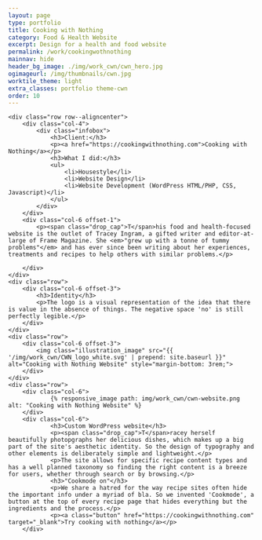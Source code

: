 ```yaml
---
layout: page
type: portfolio
title: Cooking with Nothing
category: Food & Health Website
excerpt: Design for a health and food website
permalink: /work/cookingwothnothing
mainnav: hide
header_bg_image: ./img/work_cwn/cwn_hero.jpg
ogimageurl: /img/thumbnails/cwn.jpg
worktile_theme: light
extra_classes: portfolio theme-cwn
order: 10
---
```


<div class="wrapper">

	<div class="row row--aligncenter">
		<div class="col-4">
			<div class="infobox">
				<h3>Client:</h3>
				<p><a href="https://cookingwithnothing.com">Cooking with Nothing</a></p>
				<h3>What I did:</h3>
				<ul>
					<li>Housestyle</li>
					<li>Website Design</li>
					<li>Website Development (WordPress HTML/PHP, CSS, Javascript)</li>
				</ul>
			</div>
		</div>
		<div class="col-6 offset-1">			
			<p><span class="drop_cap">T</span>his food and health-focused website is the outlet of Tracey Ingram, a gifted writer and editor-at-large of Frame Magazine. She <em>"grew up with a tonne of tummy problems"</em> and has ever since been writing about her experiences, treatments and recipes to help others with similar problems.</p>		
				 
		</div>						
	</div>
	<div class="row">
		<div class="col-6 offset-3">
			<h3>Identity</h3>
			<p>The logo is a visual representation of the idea that there is value in the absence of things. The negative space 'no' is still perfectly legible.</p>
		</div>
	</div>
	<div class="row">
		<div class="col-6 offset-3">
			<img class="illustration_image" src="{{ '/img/work_cwn/CWN_logo_white.svg' | prepend: site.baseurl }}" alt="Cooking with Nothing Website" style="margin-bottom: 3rem;">			
		</div>
	</div>
	<div class="row">
		<div class="col-6">									
				{% responsive_image path: img/work_cwn/cwn-website.png alt: "Cooking with Nothing Website" %}	
		</div>
		<div class="col-6">					
				<h3>Custom WordPress website</h3>
				<p><span class="drop_cap">T</span>racey herself beautifully photopgraphs her delicious dishes, which makes up a big part of the site's aesthetic identity. So the design of typography and other elements is deliberately simple and lightweight.</p>  
				<p>The site allows for specific recipe content types and has a well planned taxonomy so finding the right content is a breeze for users, whether through search or by browsing.</p> 
				<h3>"Cookmode on"</h3>
				<p>We share a hatred for the way recipe sites often hide the important info under a myriad of bla. So we invented 'Cookmode', a button at the top of every recipe page that hides everything but the ingredients and the process.</p>
				<p><a class="button" href="https://cookingwithnothing.com" target="_blank">Try cooking with nothing</a></p>
		</div>
</div>